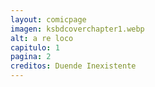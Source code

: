 ```yaml
---
layout: comicpage
imagen: ksbdcoverchapter1.webp
alt: a re loco
capitulo: 1
pagina: 2
creditos: Duende Inexistente
---
```


